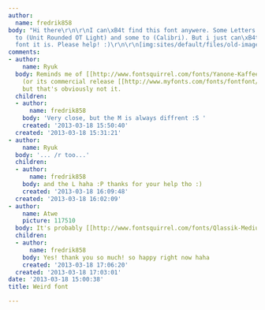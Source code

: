 ```yaml
---
author:
  name: fredrik858
body: "Hi there\r\n\r\nI can\xB4t find this font anywere. Some Letters look similar
  to (Unit Rounded OT Light) and some to (Calibri). But i just can\xB4t find out what
  font it is. Please help! :)\r\n\r\n[img:sites/default/files/old-images/Namnl\xF6s_4918.png]"
comments:
- author:
    name: Ryuk
  body: Reminds me of [[http://www.fontsquirrel.com/fonts/Yanone-Kaffeesatz|Kaffeesatz]]
    (or its commercial release [[http://www.myfonts.com/fonts/fontfont/kava|Kava]]
    but that's obviously not it.
  children:
  - author:
      name: fredrik858
    body: 'Very close, but the M is always diffrent :S '
    created: '2013-03-18 15:50:40'
  created: '2013-03-18 15:31:21'
- author:
    name: Ryuk
  body: '... /r too...'
  children:
  - author:
      name: fredrik858
    body: and the L haha :P thanks for your help tho :)
    created: '2013-03-18 16:09:48'
  created: '2013-03-18 16:02:09'
- author:
    name: Atwe
    picture: 117510
  body: It's probably [[http://www.fontsquirrel.com/fonts/Qlassik-Medium|Qlassik]]
  children:
  - author:
      name: fredrik858
    body: Yes! thank you so much! so happy right now haha
    created: '2013-03-18 17:06:20'
  created: '2013-03-18 17:03:01'
date: '2013-03-18 15:00:38'
title: Weird font

---
```

